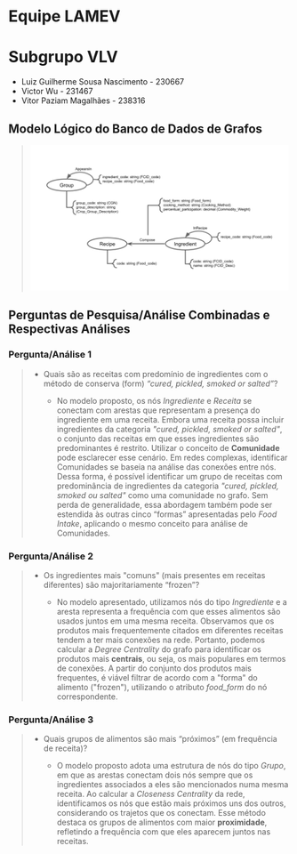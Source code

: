 # Equipe LAMEV

# Subgrupo VLV
* Luiz Guilherme Sousa Nascimento - 230667
* Victor Wu - 231467
* Vitor Paziam Magalhães - 238316

## Modelo Lógico do Banco de Dados de Grafos

> ![Modelo Lógico de Grafos - Lab08](images/modelo-logico-grafos-lab08.png)

## Perguntas de Pesquisa/Análise Combinadas e Respectivas Análises

### Pergunta/Análise 1
> * Quais são as receitas com predomínio de ingredientes com o método de conserva (form) *“cured, pickled, smoked or salted”*?
>   
>   * No modelo proposto, os nós *Ingrediente* e *Receita* se conectam com arestas que representam a presença do ingrediente em uma receita. Embora uma receita possa incluir ingredientes da categoria *"cured, pickled, smoked or salted"*, o conjunto das receitas em que esses ingredientes são predominantes é restrito. Utilizar o conceito de **Comunidade** pode esclarecer esse cenário. Em redes complexas, identificar Comunidades se baseia na análise das conexões entre nós. Dessa forma, é possível identificar um grupo de receitas com predominância de ingredientes da categoria *"cured, pickled, smoked ou salted"* como uma comunidade no grafo. Sem perda de generalidade, essa abordagem também pode ser estendida às outras cinco “formas” apresentadas pelo *Food Intake*, aplicando o mesmo conceito para análise de Comunidades.

### Pergunta/Análise 2
> * Os ingredientes mais "comuns" (mais presentes em receitas diferentes) são majoritariamente “frozen”?
>   
>   * No modelo apresentado, utilizamos nós do tipo *Ingrediente* e a aresta representa a frequência com que esses alimentos são usados juntos em uma mesma receita. Observamos que os produtos mais frequentemente citados em diferentes receitas tendem a ter mais conexões na rede. Portanto, podemos calcular a *Degree Centrality* do grafo para identificar os produtos mais **centrais**, ou seja, os mais populares em termos de conexões. A partir do conjunto dos produtos mais frequentes, é viável filtrar de acordo com a "forma" do alimento ("frozen"), utilizando o atributo *food_form* do nó correspondente.

### Pergunta/Análise 3
> * Quais grupos de alimentos são mais “próximos” (em frequência de receita)?
>   
>   * O modelo proposto adota uma estrutura de nós do tipo *Grupo*, em que as arestas conectam dois nós sempre que os ingredientes associados a eles são mencionados numa mesma receita. Ao calcular a *Closeness Centrality* da rede, identificamos os nós que estão mais próximos uns dos outros, considerando os trajetos que os conectam. Esse método destaca os grupos de alimentos com maior **proximidade**, refletindo a frequência com que eles aparecem juntos nas receitas.